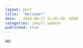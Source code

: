 ```yaml
---
layout: post
title:  "Welcome!"
date:   2020-08-27 11:02:58 -0500
categories: jekyll update
published: true
---
```


Hi!
